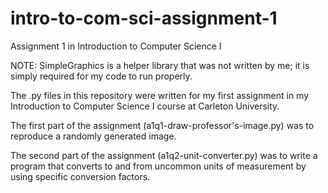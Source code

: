 # intro-to-com-sci-assignment-1
Assignment 1 in Introduction to Computer Science I

NOTE: SimpleGraphics is a helper library that was not written by me; it is simply required for my code to run properly.

The .py files in this repository were written for my first assignment in my Introduction to Computer Science I course at Carleton University.

The first part of the assignment (a1q1-draw-professor's-image.py) was to reproduce a randomly generated image.

The second part of the assignment (a1q2-unit-converter.py) was to write a program that converts to and from uncommon units of measurement by using specific conversion factors.
